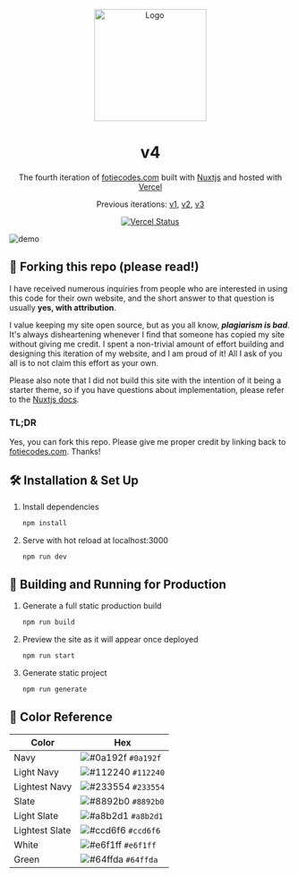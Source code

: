 <div align="center">
  <img alt="Logo" src="https://user-images.githubusercontent.com/42372656/232194049-b3ae2f4b-7601-46ef-8581-80b1ba16cf4a.svg" width="200" />
</div>
<h1 align="center">
v4
</h1>
<p align="center">
  The fourth iteration of <a href="https://fotiecodes.com" target="_blank">fotiecodes.com</a> built with <a href="https://www.nuxtjs.org/" target="_blank">Nuxtjs</a> and hosted with <a href="https://www.vercel.com/" target="_blank">Vercel</a>
</p>
<p align="center">
  Previous iterations:
  <a href="https://github.com/FotieMConstant/fotiemconstant.github.io/tree/master" target="_blank">v1</a>,
  <a href="https://github.com/FotieMConstant/fotiemconstant.github.io/tree/vue-portfolio" target="_blank">v2</a>,
  <a href="https://github.com/FotieMConstant/fotiemconstant.github.io/tree/nuxt-portfolio" target="_blank">v3</a>
</p>
<p align="center">
  <a href="https://vercel.com/fotiemconstant/fotiecodes/deployments" target="_blank">
    <img src="https://vercelbadge.vercel.app/api/FotieMConstant/portfolio-v4?style=for-the-badge" alt="Vercel Status" />
  </a>
</p>

![demo](https://user-images.githubusercontent.com/42372656/233796711-d087eec5-6ba2-4077-ae90-10b48584cf54.png)

## 🚨 Forking this repo (please read!)
I have received numerous inquiries from people who are interested in using this code for their own website, and the short answer to that question is usually **yes, with attribution**.

I value keeping my site open source, but as you all know, _**plagiarism is bad**_. It's always disheartening whenever I find that someone has copied my site without giving me credit. I spent a non-trivial amount of effort building and designing this iteration of my website, and I am proud of it! All I ask of you all is to not claim this effort as your own.

Please also note that I did not build this site with the intention of it being a starter theme, so if you have questions about implementation, please refer to the [Nuxtjs docs](https://www.nuxtjs.org/docs/).

### TL;DR

Yes, you can fork this repo. Please give me proper credit by linking back to [fotiecodes.com](https://fotiecodes.com). Thanks!

## 🛠 Installation & Set Up

1. Install dependencies

   ```sh
   npm install
   ```

2. Serve with hot reload at localhost:3000

   ```sh
   npm run dev
   ```

## 🚀 Building and Running for Production

1. Generate a full static production build

   ```sh
   npm run build
   ```

2. Preview the site as it will appear once deployed

   ```sh
   npm run start
   ```

3. Generate static project

   ```sh
   npm run generate
   ```
## 🎨 Color Reference

| Color          | Hex                                                                |
| -------------- | ------------------------------------------------------------------ |
| Navy           | ![#0a192f](https://via.placeholder.com/10/0a192f?text=+) `#0a192f` |
| Light Navy     | ![#112240](https://via.placeholder.com/10/0a192f?text=+) `#112240` |
| Lightest Navy  | ![#233554](https://via.placeholder.com/10/303C55?text=+) `#233554` |
| Slate          | ![#8892b0](https://via.placeholder.com/10/8892b0?text=+) `#8892b0` |
| Light Slate    | ![#a8b2d1](https://via.placeholder.com/10/a8b2d1?text=+) `#a8b2d1` |
| Lightest Slate | ![#ccd6f6](https://via.placeholder.com/10/ccd6f6?text=+) `#ccd6f6` |
| White          | ![#e6f1ff](https://via.placeholder.com/10/e6f1ff?text=+) `#e6f1ff` |
| Green          | ![#64ffda](https://via.placeholder.com/10/64ffda?text=+) `#64ffda` |
